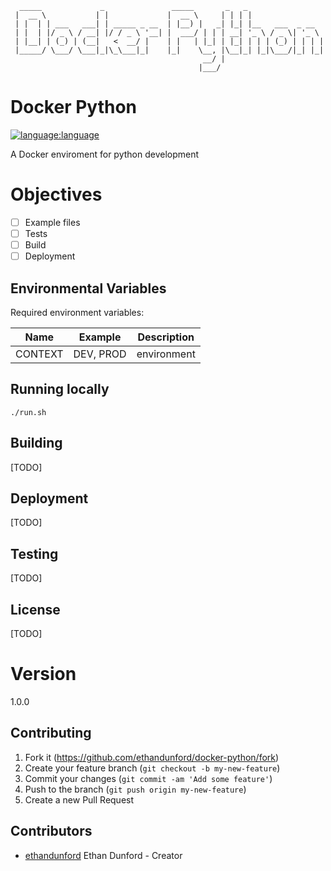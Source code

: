 ```
  _____             _               _____       _   _                 
 |  __ \           | |             |  __ \     | | | |                
 | |  | | ___   ___| | _____ _ __  | |__) |   _| |_| |__   ___  _ __  
 | |  | |/ _ \ / __| |/ / _ \ '__| |  ___/ | | | __| '_ \ / _ \| '_ \ 
 | |__| | (_) | (__|   <  __/ |    | |   | |_| | |_| | | | (_) | | | |
 |_____/ \___/ \___|_|\_\___|_|    |_|    \__, |\__|_| |_|\___/|_| |_|
                                           __/ |                      
                                          |___/                                                  
```
# Docker Python

[![language:language](https://img.shields.io/badge/language-python-blue)]()


A Docker enviroment for python development

# Objectives

- [ ] Example files
- [ ] Tests
- [ ] Build
- [ ] Deployment

## Environmental Variables

Required environment variables:

| Name        | Example     | Description                   |
| ----------- | -------     | ----------------------------- |
| CONTEXT     | DEV, PROD   | environment                   |  

## Running locally

```
./run.sh
```

## Building

[TODO]

## Deployment

[TODO]

## Testing

[TODO]

## License

[TODO] 

# Version

1.0.0

## Contributing

1. Fork it (<https://github.com/ethandunford/docker-python/fork>)
2. Create your feature branch (`git checkout -b my-new-feature`)
3. Commit your changes (`git commit -am 'Add some feature'`)
4. Push to the branch (`git push origin my-new-feature`)
5. Create a new Pull Request

## Contributors
- [ethandunford](https://github.com/ethandunford) Ethan Dunford - Creator